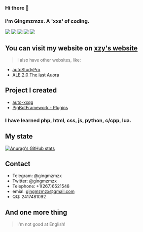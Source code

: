 ### Hi there 👋

### I'm Gingmzmzx. A 'xxs' of coding.
![](https://img.shields.io/badge/status-up-brightgreen) ![](https://img.shields.io/badge/%E6%80%A7%E5%88%AB-♂-lightgrey) ![](https://img.shields.io/badge/%E7%8A%B6%E6%80%81-Student-pink) ![](https://img.shields.io/static/v1?label=%E5%BE%AE%E4%BF%A1&message=Xu13515380920&color=7BB32E&logo=wechat) ![](https://visitor-badge.glitch.me/badge?page_id=github.com/Gingmzmzx)

## You can visit my website on [xzy's website](https://xzy.center)  
> I also have other websites, like:
- [autoStudyPro](https://3141314.xyz)
- [ALE 2.0 The last Auora](https://alemc.org)

## Project I created
- [auto-xxqg](https://github.com/auto-xxqg)
- [PigBotFramework - Plugins](https://github.com/PigBotFrameworkPlugins)

### I have learned php, html, css, js, python, c/cpp, lua.

## My state
[![Anurag's GitHub stats](https://github-readme-stats.vercel.app/api?username=Gingmzmzx)](https://github.com/anuraghazra/github-readme-stats)

## Contact
- Telegram: @gingmzmzx
- Twitter: @gingmzmzx
- Telephone: +1(267)6521548
- emial: gingmzmzx@gmail.com
- QQ: 2417481092

## And one more thing
> I'm not good at English!
